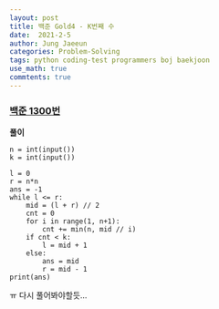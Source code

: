```yaml
---
layout: post
title: 백준 Gold4 - K번째 수
date:  2021-2-5
author: Jung Jaeeun
categories: Problem-Solving
tags: python coding-test programmers boj baekjoon
use_math: true
commtents: true
---
```


### [백준 1300번](https://www.acmicpc.net/problem/1300)

**풀이**

```python3
n = int(input())
k = int(input())

l = 0
r = n*n
ans = -1
while l <= r:
    mid = (l + r) // 2
    cnt = 0
    for i in range(1, n+1):
        cnt += min(n, mid // i)
    if cnt < k:
        l = mid + 1
    else:
        ans = mid
        r = mid - 1
print(ans)
```

ㅠ 다시 풀어봐야할듯...